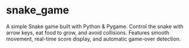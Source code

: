 # snake_game
A simple Snake game built with Python &amp; Pygame. Control the snake with arrow keys, eat food to grow, and avoid collisions. Features smooth movement, real-time score display, and automatic game-over detection.
